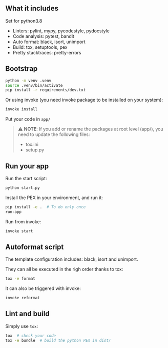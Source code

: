 ## What it includes

Set for python3.8

- Linters: pylint, mypy, pycodestyle, pydocstyle
- Code analysis: pytest, bandit
- Auto format: black, isort, unimport
- Build: tox, setuptools, pex
- Pretty stacktraces: pretty-errors

## Bootstrap

```bash
python -m venv .venv
source .venv/bin/activate
pip install -r requirements/dev.txt
```

Or using invoke (you need invoke package to be installed on your system):
```bash
invoke install
```

Put your code in `app/`

> :warning: **NOTE**: If you add or rename the packages at root level (app/), you need to update the following files:
> - tox.ini
> - setup.py

## Run your app

Run the start script:
```bash
python start.py
```

Install the PEX in your environment, and run it:
```bash
pip install -e .  # To do only once
run-app
```

Run from invoke:
```bash
invoke start
```

## Autoformat script

The template configuration includes: black, isort and unimport.

They can all be executed in the righ order thanks to tox:
```bash
tox -e format
```

It can also be triggered with invoke:
```bash
invoke reformat
```

## Lint and build

Simply use `tox`:

```bash
tox  # check your code
tox -e bundle  # build the python PEX in dist/
```
